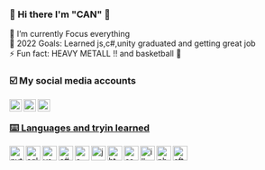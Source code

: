 ###  👋 Hi there I'm "CAN" 👋

👀 I’m currently Focus everything <br>
🎯 2022 Goals: Learned js,c#,unity graduated and getting great job <br>
⚡ Fun fact: HEAVY METALL !! and basketball 🏀

### ☑️ My social media accounts

<a href ="https://twitter.com/Anlam_Filozofu" target="blank"> <img align="left"  width="22px" alt=Twitter img src="https://image.flaticon.com/icons/png/512/733/733579.png">
<a href="https://www.instagram.com/can.gozler/" target="blank"> <img align="left" alt="Cangozler" width="22px" img src="https://img.icons8.com/ios/16/000000/instagram.png">
<a href ="https://steamcommunity.com/id/TheHonorKnight" target="blank"> <img align="left" alt="Cangozler" width="22px" img src="https://img.icons8.com/ios/50/000000/steam.png">
<br>
 
### ⌨️ Languages and tryin learned <br>

<img align="left" alt="python" width="26px" img src="https://img.icons8.com/ios/50/000000/python--v1.png">
<img align="left" alt="sql" width="26px" img src="https://img.icons8.com/material-rounded/24/000000/sql.png">
<img align="left" alt="vs" width="26px" img src="https://img.icons8.com/ios-filled/50/000000/visual-basic.png">
<img align="left" alt="c#" width="26px" img src="https://img.icons8.com/ios/50/000000/c-sharp-logo.png">
<img align="left" alt="c++" width="26px" img src="https://img.icons8.com/ios-filled/50/000000/c-plus-plus-logo.png">
<img align="left" alt="js" width="26px" img src="https://img.icons8.com/windows/50/000000/js-squared.png">
<img align="left" alt="html" width="26px" img src="https://img.icons8.com/material-outlined/24/000000/html.png">
<img align="left" alt="css" width="26px" img src="https://img.icons8.com/material-outlined/24/000000/css.png">
<img align="left" alt="illustrator" width="26px" img src="https://img.icons8.com/ios-glyphs/24/000000/adobe-illustrator.png">
<img align="left" alt="photoshop " width="26px" img src="https://img.icons8.com/material-outlined/24/000000/adobe-photoshop.png">
<img align="left" alt=" after effects" width="26px" img src="https://img.icons8.com/ios-glyphs/30/000000/adobe-after-effects.png">
